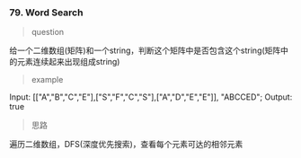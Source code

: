 ### 79. Word Search
> question

给一个二维数组(矩阵)和一个string，判断这个矩阵中是否包含这个string(矩阵中的元素连续起来出现组成string)

> example

Input: [["A","B","C","E"],["S","F","C","S"],["A","D","E","E"]], "ABCCED"; Output: true


> 思路

遍历二维数组，DFS(深度优先搜索)，查看每个元素可达的相邻元素
